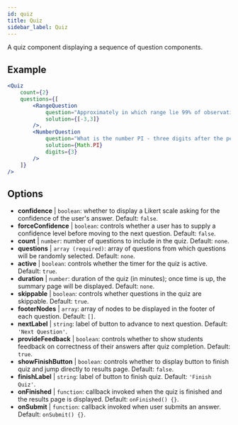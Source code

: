 ```yaml
---
id: quiz 
title: Quiz
sidebar_label: Quiz
---
```


A quiz component displaying a sequence of question components.

## Example

```jsx live
<Quiz
	count={2}
	questions={[
		<RangeQuestion
			question="Approximately in which range lie 99% of observations drawn from a standard normal distribution?"
			solution={[-3,3]}
		/>,
		<NumberQuestion
			question="What is the number PI - three digits after the period"
			solution={Math.PI}
			digits={3}
		/>
	]}
/>
```



## Options

* __confidence__ | `boolean`: whether to display a Likert scale asking for the confidence of the user's answer. Default: `false`.
* __forceConfidence__ | `boolean`: controls whether a user has to supply a confidence level before moving to the next question. Default: `false`.
* __count__ | `number`: number of questions to include in the quiz. Default: `none`.
* __questions__ | `array (required)`: array of questions from which questions will be randomly selected. Default: `none`.
* __active__ | `boolean`: controls whether the timer for the quiz is active. Default: `true`.
* __duration__ | `number`: duration of the quiz (in minutes); once time is up, the summary page will be displayed. Default: `none`.
* __skippable__ | `boolean`: controls whether questions in  the quiz are skippable. Default: `true`.
* __footerNodes__ | `array`: array of nodes to be displayed in the footer of each question. Default: `[]`.
* __nextLabel__ | `string`: label of button to advance to next question. Default: `'Next Question'`.
* __provideFeedback__ | `boolean`: controls whether to show students feedback on correctness of their answers after quiz completion. Default: `true`.
* __showFinishButton__ | `boolean`: controls whether to display button to finish quiz and jump directly to results page. Default: `false`.
* __finishLabel__ | `string`: label of button to finish quiz. Default: `'Finish Quiz'`.
* __onFinished__ | `function`: callback invoked when the quiz is finished and the results page is displayed. Default: `onFinished() {}`.
* __onSubmit__ | `function`: callback invoked when user submits an answer. Default: `onSubmit() {}`.
